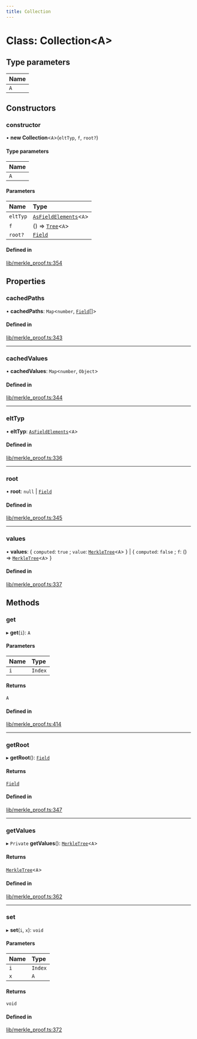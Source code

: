 ```yaml
---
title: Collection
---
```


# Class: Collection<A\>

## Type parameters

| Name |
| :--- |
| `A`  |

## Constructors

### constructor

• **new Collection**<`A`\>(`eltTyp`, `f`, `root?`)

#### Type parameters

| Name |
| :--- |
| `A`  |

#### Parameters

| Name     | Type                                                        |
| :------- | :---------------------------------------------------------- |
| `eltTyp` | [`AsFieldElements`](../interfaces/AsFieldElements.md)<`A`\> |
| `f`      | () => [`Tree`](Tree.md)<`A`\>                               |
| `root?`  | [`Field`](Field.md)                                         |

#### Defined in

[lib/merkle_proof.ts:354](https://github.com/MartinMinkov/snarkyjs/blob/4ba764b/src/lib/merkle_proof.ts#L354)

## Properties

### cachedPaths

• **cachedPaths**: `Map`<`number`, [`Field`](Field.md)[]\>

#### Defined in

[lib/merkle_proof.ts:343](https://github.com/MartinMinkov/snarkyjs/blob/4ba764b/src/lib/merkle_proof.ts#L343)

---

### cachedValues

• **cachedValues**: `Map`<`number`, `Object`\>

#### Defined in

[lib/merkle_proof.ts:344](https://github.com/MartinMinkov/snarkyjs/blob/4ba764b/src/lib/merkle_proof.ts#L344)

---

### eltTyp

• **eltTyp**: [`AsFieldElements`](../interfaces/AsFieldElements.md)<`A`\>

#### Defined in

[lib/merkle_proof.ts:336](https://github.com/MartinMinkov/snarkyjs/blob/4ba764b/src/lib/merkle_proof.ts#L336)

---

### root

• **root**: `null` \| [`Field`](Field.md)

#### Defined in

[lib/merkle_proof.ts:345](https://github.com/MartinMinkov/snarkyjs/blob/4ba764b/src/lib/merkle_proof.ts#L345)

---

### values

• **values**: { `computed`: `true` ; `value`: [`MerkleTree`](../interfaces/MerkleTree.md)<`A`\> } \| { `computed`: `false` ; `f`: () => [`MerkleTree`](../interfaces/MerkleTree.md)<`A`\> }

#### Defined in

[lib/merkle_proof.ts:337](https://github.com/MartinMinkov/snarkyjs/blob/4ba764b/src/lib/merkle_proof.ts#L337)

## Methods

### get

▸ **get**(`i`): `A`

#### Parameters

| Name | Type    |
| :--- | :------ |
| `i`  | `Index` |

#### Returns

`A`

#### Defined in

[lib/merkle_proof.ts:414](https://github.com/MartinMinkov/snarkyjs/blob/4ba764b/src/lib/merkle_proof.ts#L414)

---

### getRoot

▸ **getRoot**(): [`Field`](Field.md)

#### Returns

[`Field`](Field.md)

#### Defined in

[lib/merkle_proof.ts:347](https://github.com/MartinMinkov/snarkyjs/blob/4ba764b/src/lib/merkle_proof.ts#L347)

---

### getValues

▸ `Private` **getValues**(): [`MerkleTree`](../interfaces/MerkleTree.md)<`A`\>

#### Returns

[`MerkleTree`](../interfaces/MerkleTree.md)<`A`\>

#### Defined in

[lib/merkle_proof.ts:362](https://github.com/MartinMinkov/snarkyjs/blob/4ba764b/src/lib/merkle_proof.ts#L362)

---

### set

▸ **set**(`i`, `x`): `void`

#### Parameters

| Name | Type    |
| :--- | :------ |
| `i`  | `Index` |
| `x`  | `A`     |

#### Returns

`void`

#### Defined in

[lib/merkle_proof.ts:372](https://github.com/MartinMinkov/snarkyjs/blob/4ba764b/src/lib/merkle_proof.ts#L372)
